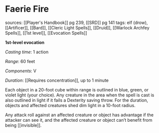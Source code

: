 # Faerie Fire
sources: [[Player's Handbook]] pg 239, [[SRD]] pg 141
tags: elf (drow), [[Artificer]], [[Bard]], [[Cleric Light Spells]], [[Druid]], [[Warlock Archfey Spells]], [[1st level]], [[Evocation Spells]]

**1st-level evocation**

*Casting time*: 1 action

*Range*: 60 feet

*Components*: V

*Duration*: [[Requires concentration]], up to 1 minute

Each object in a 20-foot cube within range is outlined in blue, green, or violet light (your choice). Any creature in the area when the spell is cast is also outlined in light if it fails a Dexterity saving throw. For the duration, objects and affected creatures shed dim light in a 10-foot radius.

Any attack roll against an affected creature or object has advantage if the attacker can see it, and the affected creature or object can’t benefit from being [[invisible]].
